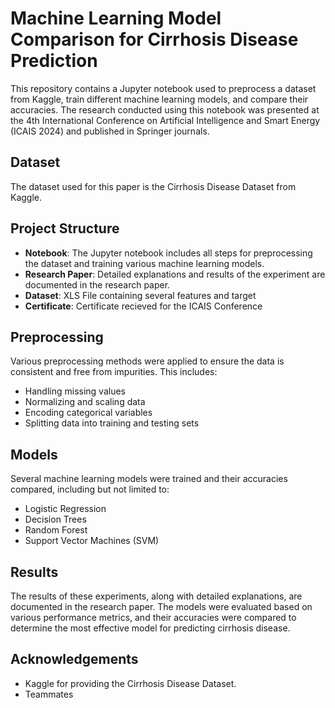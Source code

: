 # Machine Learning Model Comparison for Cirrhosis Disease Prediction

This repository contains a Jupyter notebook used to preprocess a dataset from Kaggle, train different machine learning models, and compare their accuracies. The research conducted using this notebook was presented at the 4th International Conference on Artificial Intelligence and Smart Energy (ICAIS 2024) and published in Springer journals.

## Dataset

The dataset used for this paper is the Cirrhosis Disease Dataset from Kaggle.

## Project Structure

- **Notebook**: The Jupyter notebook includes all steps for preprocessing the dataset and training various machine learning models.
- **Research Paper**: Detailed explanations and results of the experiment are documented in the research paper.
- **Dataset**: XLS File containing several features and target
- **Certificate**: Certificate recieved for the ICAIS Conference

## Preprocessing

Various preprocessing methods were applied to ensure the data is consistent and free from impurities. This includes:

- Handling missing values
- Normalizing and scaling data
- Encoding categorical variables
- Splitting data into training and testing sets

## Models

Several machine learning models were trained and their accuracies compared, including but not limited to:

- Logistic Regression
- Decision Trees
- Random Forest
- Support Vector Machines (SVM)

## Results

The results of these experiments, along with detailed explanations, are documented in the research paper. The models were evaluated based on various performance metrics, and their accuracies were compared to determine the most effective model for predicting cirrhosis disease.


## Acknowledgements

- Kaggle for providing the Cirrhosis Disease Dataset.
- Teammates
